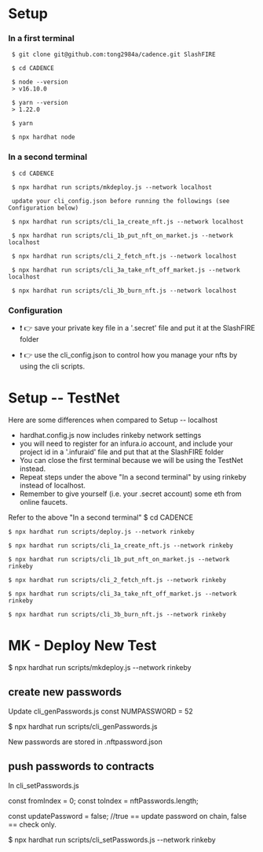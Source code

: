 # Setup
### In a first terminal
     $ git clone git@github.com:tong2984a/cadence.git SlashFIRE

     $ cd CADENCE

     $ node --version
     > v16.10.0

     $ yarn --version
     > 1.22.0

     $ yarn

     $ npx hardhat node

### In a second terminal
     $ cd CADENCE

     $ npx hardhat run scripts/mkdeploy.js --network localhost

     update your cli_config.json before running the followings (see Configuration below)

     $ npx hardhat run scripts/cli_1a_create_nft.js --network localhost

     $ npx hardhat run scripts/cli_1b_put_nft_on_market.js --network localhost

     $ npx hardhat run scripts/cli_2_fetch_nft.js --network localhost

     $ npx hardhat run scripts/cli_3a_take_nft_off_market.js --network localhost

     $ npx hardhat run scripts/cli_3b_burn_nft.js --network localhost

### Configuration
-  :exclamation: :point_right: save your private key file in a '.secret' file and put it at the SlashFIRE folder

-  :exclamation: :point_right: use the cli_config.json to control how you manage your nfts by using the cli scripts.

# Setup -- TestNet
Here are some differences when compared to Setup -- localhost
- hardhat.config.js now includes rinkeby network settings
- you will need to register for an infura.io account, and include your project id in a '.infuraid' file and put that at the SlashFIRE folder
- You can close the first terminal because we will be using the TestNet instead.
- Repeat steps under the above "In a second terminal" by using rinkeby instead of localhost.
- Remember to give yourself (i.e. your .secret account) some eth from online faucets.

Refer to the above "In a second terminal"
    $ cd CADENCE

    $ npx hardhat run scripts/deploy.js --network rinkeby

    $ npx hardhat run scripts/cli_1a_create_nft.js --network rinkeby

    $ npx hardhat run scripts/cli_1b_put_nft_on_market.js --network rinkeby

    $ npx hardhat run scripts/cli_2_fetch_nft.js --network rinkeby

    $ npx hardhat run scripts/cli_3a_take_nft_off_market.js --network rinkeby

    $ npx hardhat run scripts/cli_3b_burn_nft.js --network rinkeby

# MK - Deploy New Test
$ npx hardhat run scripts/mkdeploy.js --network rinkeby

## create new passwords 
Update cli_genPasswords.js 
const NUMPASSWORD = 52

$ npx hardhat run scripts/cli_genPasswords.js 

New passwords are stored in .nftpassword.json

## push passwords to contracts
In cli_setPasswords.js

const fromIndex = 0;
const toIndex = nftPasswords.length;

const updatePassword = false; //true == update password on chain, false == check only.


$ npx hardhat run scripts/cli_setPasswords.js --network rinkeby

